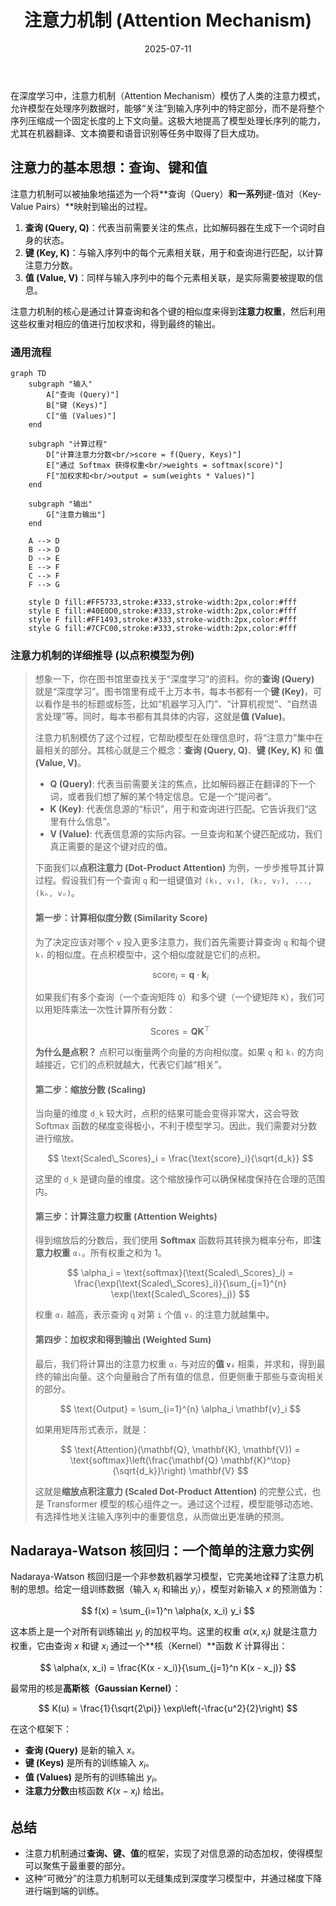 ﻿---
title: 注意力机制 (Attention Mechanism)
date: 2025-07-11
type: notes-nlp
---


在深度学习中，注意力机制（Attention Mechanism）模仿了人类的注意力模式，允许模型在处理序列数据时，能够“关注”到输入序列中的特定部分，而不是将整个序列压缩成一个固定长度的上下文向量。这极大地提高了模型处理长序列的能力，尤其在机器翻译、文本摘要和语音识别等任务中取得了巨大成功。

## 注意力的基本思想：查询、键和值

注意力机制可以被抽象地描述为一个将**查询（Query）**和一系列**键-值对（Key-Value Pairs）**映射到输出的过程。

1.  **查询 (Query, Q)**：代表当前需要关注的焦点，比如解码器在生成下一个词时自身的状态。
2.  **键 (Key, K)**：与输入序列中的每个元素相关联，用于和查询进行匹配，以计算注意力分数。
3.  **值 (Value, V)**：同样与输入序列中的每个元素相关联，是实际需要被提取的信息。

注意力机制的核心是通过计算查询和各个键的相似度来得到**注意力权重**，然后利用这些权重对相应的值进行加权求和，得到最终的输出。

### 通用流程

```mermaid
graph TD
    subgraph "输入"
        A["查询 (Query)"]
        B["键 (Keys)"]
        C["值 (Values)"]
    end

    subgraph "计算过程"
        D["计算注意力分数<br/>score = f(Query, Keys)"]
        E["通过 Softmax 获得权重<br/>weights = softmax(score)"]
        F["加权求和<br/>output = sum(weights * Values)"]
    end

    subgraph "输出"
        G["注意力输出"]
    end

    A --> D
    B --> D
    D --> E
    E --> F
    C --> F
    F --> G

    style D fill:#FF5733,stroke:#333,stroke-width:2px,color:#fff
    style E fill:#40E0D0,stroke:#333,stroke-width:2px,color:#fff
    style F fill:#FF1493,stroke:#333,stroke-width:2px,color:#fff
    style G fill:#7CFC00,stroke:#333,stroke-width:2px,color:#fff
```

### 注意力机制的详细推导 (以点积模型为例)

> 想象一下，你在图书馆里查找关于“深度学习”的资料。你的**查询 (Query)** 就是“深度学习”。图书馆里有成千上万本书，每本书都有一个**键 (Key)**，可以看作是书的标题或标签，比如“机器学习入门”、“计算机视觉”、“自然语言处理”等。同时，每本书都有其具体的内容，这就是**值 (Value)**。
>
> 注意力机制模仿了这个过程，它帮助模型在处理信息时，将“注意力”集中在最相关的部分。其核心就是三个概念：**查询 (Query, Q)**、**键 (Key, K)** 和 **值 (Value, V)**。
>
> - **Q (Query)**: 代表当前需要关注的焦点，比如解码器正在翻译的下一个词，或者我们想了解的某个特定信息。它是一个“提问者”。
> - **K (Key)**: 代表信息源的“标识”，用于和查询进行匹配。它告诉我们“这里有什么信息”。
> - **V (Value)**: 代表信息源的实际内容。一旦查询和某个键匹配成功，我们真正需要的是这个键对应的值。
>
> 下面我们以**点积注意力 (Dot-Product Attention)** 为例，一步步推导其计算过程。假设我们有一个查询 `q` 和一组键值对 `(k₁, v₁), (k₂, v₂), ..., (kₙ, vₙ)`。
>
> #### 第一步：计算相似度分数 (Similarity Score)
>
> 为了决定应该对哪个 `v` 投入更多注意力，我们首先需要计算查询 `q` 和每个键 `kᵢ` 的相似度。在点积模型中，这个相似度就是它们的点积。
>
> $$
> \text{score}_i = \mathbf{q} \cdot \mathbf{k}_i
> $$
>
> 如果我们有多个查询（一个查询矩阵 `Q`）和多个键（一个键矩阵 `K`），我们可以用矩阵乘法一次性计算所有分数：
>
> $$
> \text{Scores} = \mathbf{Q} \mathbf{K}^\top
> $$
>
> **为什么是点积？** 点积可以衡量两个向量的方向相似度。如果 `q` 和 `kᵢ` 的方向越接近，它们的点积就越大，代表它们越“相关”。
>
> #### 第二步：缩放分数 (Scaling)
>
> 当向量的维度 `d_k` 较大时，点积的结果可能会变得非常大，这会导致 Softmax 函数的梯度变得极小，不利于模型学习。因此，我们需要对分数进行缩放。
>
> $$
> \text{Scaled\_Scores}_i = \frac{\text{score}_i}{\sqrt{d_k}}
> $$
>
> 这里的 `d_k` 是键向量的维度。这个缩放操作可以确保梯度保持在合理的范围内。
>
> #### 第三步：计算注意力权重 (Attention Weights)
>
> 得到缩放后的分数后，我们使用 **Softmax** 函数将其转换为概率分布，即**注意力权重** `αᵢ`。所有权重之和为 1。
>
> $$
> \alpha_i = \text{softmax}(\text{Scaled\_Scores}_i) = \frac{\exp(\text{Scaled\_Scores}_i)}{\sum_{j=1}^{n} \exp(\text{Scaled\_Scores}_j)}
> $$
>
> 权重 `αᵢ` 越高，表示查询 `q` 对第 `i` 个值 `vᵢ` 的注意力就越集中。
>
> #### 第四步：加权求和得到输出 (Weighted Sum)
>
> 最后，我们将计算出的注意力权重 `αᵢ` 与对应的**值 `vᵢ`** 相乘，并求和，得到最终的输出向量。这个向量融合了所有值的信息，但更侧重于那些与查询相关的部分。
>
> $$
> \text{Output} = \sum_{i=1}^{n} \alpha_i \mathbf{v}_i
> $$
>
> 如果用矩阵形式表示，就是：
>
> $$
> \text{Attention}(\mathbf{Q}, \mathbf{K}, \mathbf{V}) = \text{softmax}\left(\frac{\mathbf{Q} \mathbf{K}^\top}{\sqrt{d_k}}\right) \mathbf{V}
> $$
>
> 这就是**缩放点积注意力 (Scaled Dot-Product Attention)** 的完整公式，也是 Transformer 模型的核心组件之一。通过这个过程，模型能够动态地、有选择性地关注输入序列中的重要信息，从而做出更准确的预测。

## Nadaraya-Watson 核回归：一个简单的注意力实例

Nadaraya-Watson 核回归是一个非参数机器学习模型，它完美地诠释了注意力机制的思想。给定一组训练数据（输入 $x_i$ 和输出 $y_i$），模型对新输入 $x$ 的预测值为：

$$
f(x) = \sum_{i=1}^n \alpha(x, x_i) y_i
$$

这本质上是一个对所有训练输出 $y_i$ 的加权平均。这里的权重 $\alpha(x, x_i)$ 就是注意力权重，它由查询 $x$ 和键 $x_i$ 通过一个**核（Kernel）**函数 $K$ 计算得出：

$$
\alpha(x, x_i) = \frac{K(x - x_i)}{\sum_{j=1}^n K(x - x_j)}
$$

最常用的核是**高斯核（Gaussian Kernel）**：

$$
K(u) = \frac{1}{\sqrt{2\pi}} \exp\left(-\frac{u^2}{2}\right)
$$

在这个框架下：

- **查询 (Query)** 是新的输入 $x$。
- **键 (Keys)** 是所有的训练输入 $x_i$。
- **值 (Values)** 是所有的训练输出 $y_i$。
- **注意力分数**由核函数 $K(x - x_i)$ 给出。

## 总结

- 注意力机制通过**查询、键、值**的框架，实现了对信息源的动态加权，使得模型可以聚焦于最重要的部分。
- 这种“可微分”的注意力机制可以无缝集成到深度学习模型中，并通过梯度下降进行端到端的训练。

